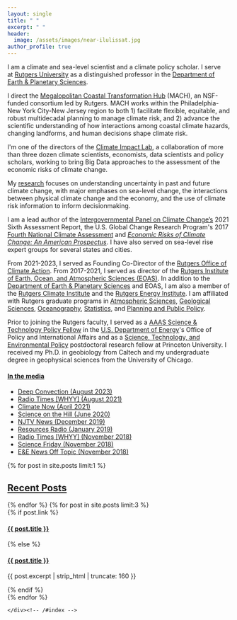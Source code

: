 ```yaml
---
layout: single
title: " "
excerpt: " "
header:
  image: /assets/images/near-ilulissat.jpg
author_profile: true
---
```


I am a climate and sea-level scientist and a climate policy scholar. I serve at [Rutgers University](http://www.rutgers.edu/) as a distinguished professor in
the [Department of Earth & Planetary Sciences](http://eps.rutgers.edu/).  

I direct the [Megalopolitan Coastal Transformation Hub](https://www.coastalhub.org/) (MACH), an NSF-funded consortium led by Rutgers. MACH works within the Philadelphia-New York City-New Jersey region to both 1) facilitate flexible, equitable, and robust multidecadal planning to manage climate risk, and 2) advance the scientific understanding of how interactions among coastal climate hazards, changing landforms, and human decisions shape climate risk.  

I'm one of the directors of the [Climate Impact Lab](http://www.impactlab.org), a collaboration of more than three dozen climate scientists, economists, data scientists and policy scholars, working to bring Big Data approaches to the assessment of the economic risks of climate change.

My [research](research/) focuses on understanding uncertainty in past and future climate change, with major emphases on sea-level change, the interactions between physical climate change and the economy, and the use of climate risk information to inform decisionmaking.

I am a lead author of the [Intergovernmental Panel on Climate Change’s](http://www.ipcc.ch/) 2021 Sixth Assessment Report, the U.S. Global Change Research Program's 2017 [Fourth National Climate Assessment](https://science2017.globalchange.gov) and [_Economic Risks of Climate Change: An American Prospectus_](http://www.climateprospectus.org/). I have also served on sea-level rise expert groups for several states and cities. 

From 2021-2023, I served as Founding Co-Director of the [Rutgers Office of Climate Action](https://climateaction.rutgers.edu/). From 2017-2021, I served as director of the [Rutgers Institute of Earth, Ocean, and Atmospheric Sciences (EOAS)](http://eoas.rutgers.edu/). In addition to the  [Department of Earth & Planetary Sciences](http://geology.rutgers.edu/) and EOAS, I am also a member of the [Rutgers Climate Institute](http://climatechange.rutgers.edu) and the [Rutgers Energy Institute](http://rei.rutgers.edu/). I am affiliated with Rutgers graduate programs in [Atmospheric Sciences](http://atmos.rutgers.edu), [Geological Sciences](http://eps.rutgers.edu), [Oceanography](http://marine.rutgers.edu), [Statistics](http://statistics.rutgers.edu), and [Planning and Public Policy](http://policy.rutgers.edu/).


Prior to joining the Rutgers faculty, I served as a [AAAS Science & Technology Policy Fellow](http://fellowships.aaas.org/) in the [U.S. ](http://www.energy.gov)[Department of Energy](http://www.energy.gov)'s Office of Policy and International Affairs and as a [Science, Technology, and Environmental Policy](http://www.princeton.edu/step/) postdoctoral research fellow at Princeton University. I received my Ph.D. in geobiology from Caltech and my undergraduate degree in geophysical sciences from the University of Chicago. 

 
#### [In the media](http://www.google.com/search?hl=en&gl=us&tbm=nws&q="Robert+Kopp"+OR+"Bob+Kopp"+Rutgers)

* [Deep Convection (August 2023)](https://deep-convection.org/2023/08/28/episode-3-bob-kopp/)
* [Radio Times [WHYY] (August 2021)](https://bit.ly/3CJi5ds)
* [Climate Now (April 2021)](https://bit.ly/3b5iria)
* [Science on the Hill (June 2020)](https://bit.ly/2YbqNPi)
* [NJTV News (December 2019)](https://bit.ly/35PRhXP)
* [Resources Radio (January 2019)](https://soundcloud.com/resourcesradio/demystifying-sea-level-rise-with-robert-kopp-of-rutgers-university)
* [Radio Times [WHYY] (November 2018)](https://goo.gl/H2Q4oa)
* [Science Friday (November 2018)](https://goo.gl/JVgHNp)
* [E&E News Off Topic (November 2018)](https://goo.gl/M2FfqL)

<div id="index" style="width: 100%" >
     {% for post in site.posts limit:1 %}
    <h2><a href="{{ site.url}}/posts/">Recent Posts</a></h2>
    {% endfor %}
  {% for post in site.posts limit:3 %}    
    <article>
      {% if post.link %}
        <h4 class="link-post"><a href="{{ site.url }}{{ post.url }}" title="{{ post.title }}">{{ post.title }}</a> <a href="{{ post.link }}" target="_blank" title="{{ post.title }}"><i class="fa fa-link"></i></a></h4>
      {% else %}
        <h4><a href="{{ site.url }}{{ post.url }}" title="{{ post.title }}">{{ post.title }}</a></h4>
        <p>{{ post.excerpt | strip_html | truncate: 160 }}</p>
      {% endif %}
    </article>
    {% endfor %}
	
	</div><!-- /#index -->


